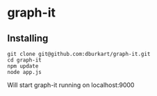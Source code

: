 # graph-it

## Installing

```
git clone git@github.com:dburkart/graph-it.git
cd graph-it
npm update
node app.js
```

Will start graph-it running on localhost:9000
